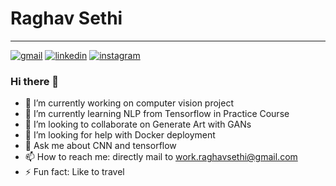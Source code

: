 # Raghav Sethi
---
[![gmail](	https://img.shields.io/badge/gmail-%23D14836.svg?&style=for-the-badge&logo=gmail&logoColor=white)](mailto:work.raghavsethi@gmail.com)      [![linkedin](https://img.shields.io/badge/linkedin-%230077B5.svg?&style=for-the-badge&logo=linkedin&logoColor=white)](https://www.linkedin.com/in/sethi-raghav/)  [![instagram](https://img.shields.io/badge/instagram-%23E4405F.svg?&style=for-the-badge&logo=instagram&logoColor=white)](https://www.instagram.com/05raghav/)
### Hi there 👋


- 🔭 I’m currently working on computer vision project
- 🌱 I’m currently learning NLP from Tensorflow in Practice Course
- 👯 I’m looking to collaborate on Generate Art with GANs
- 🤔 I’m looking for help with Docker deployment
- 💬 Ask me about CNN and tensorflow
- 📫 How to reach me: directly mail to work.raghavsethi@gmail.com
- ⚡ Fun fact: Like to travel

